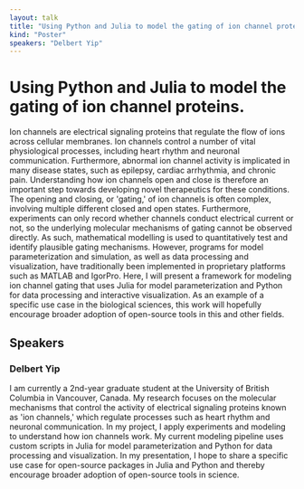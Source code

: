 ```yaml
---
layout: talk
title: "Using Python and Julia to model the gating of ion channel proteins."
kind: "Poster"
speakers: "Delbert Yip"
---
```


# Using Python and Julia to model the gating of ion channel proteins.

Ion channels are electrical signaling proteins that regulate the flow of ions across cellular membranes. Ion channels control a number of vital physiological processes, including heart rhythm and neuronal communication. Furthermore, abnormal ion channel activity is implicated in many disease states, such as epilepsy, cardiac arrhythmia, and chronic pain. Understanding how ion channels open and close is therefore an important step towards developing novel therapeutics for these conditions. The opening and closing, or 'gating,' of ion channels is often complex, involving multiple different closed and open states. Furthermore, experiments can only record whether channels conduct electrical current or not, so the underlying molecular mechanisms of gating cannot be observed directly. As such, mathematical modelling is used to quantitatively test and identify plausible gating mechanisms. However, programs for model parameterization and simulation, as well as data processing and visualization, have traditionally been implemented in proprietary platforms such as MATLAB and IgorPro. Here, I will present a framework for modeling ion channel gating that uses Julia for model parameterization and Python for data processing and interactive visualization. As an example of a specific use case in the biological sciences, this work will hopefully encourage broader adoption of open-source tools in this and other fields.

## Speakers

### Delbert Yip

I am currently a 2nd-year graduate student at the University of British Columbia in Vancouver, Canada. My research focuses on the molecular mechanisms that control the activity of electrical signaling proteins known as 'ion channels,' which regulate processes such as heart rhythm and neuronal communication. In my project, I apply experiments and modeling to understand how ion channels work. My current modeling pipeline uses custom scripts in Julia for model parameterization and Python for data processing and visualization. In my presentation, I hope to share a specific use case for open-source packages in Julia and Python and thereby encourage broader adoption of open-source tools in science.
